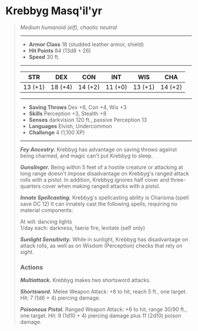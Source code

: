 # Krebbyg Masq'il'yr
>*Medium humanoid (elf), chaotic neutral*
>___
>- **Armor Class** 18 (studded leather armor, shield)
>- **Hit Points** 84 (13d8 + 26)
>- **Speed** 30 ft.
>___
>|STR|DEX|CON|INT|WIS|CHA|
>|:---:|:---:|:---:|:---:|:---:|:---:|
>|13 (+1)|18 (+4)|14 (+2)|11 (+0)|13 (+1)|14 (+2)|
>___
>- **Saving Throws** Dex +6, Con +4, Wis +3
>- **Skills** Perception +3, Stealth +8
>- **Senses** darkvision 120 ft., passive Perception 13
>- **Languages** Elvish, Undercommon
>- **Challenge** 4 (1,100 XP)
>___
>***Fey Ancestry.*** Krebbyg has advantage on saving throws against being charmed, and magic can't put Krebbyg to sleep.  
>
>***Gunslinger.*** Being within 5 feet of a hostile creature or attacking at long range doesn't impose disadvantage on Krebbyg's ranged attack rolls with a pistol. In addition, Krebbyg ignores half cover and three-quarters cover when making ranged attacks with a pistol.  
>
>***Innate Spellcasting.*** Krebbyg's spellcasting ability is Charisma (spell save DC 12) It can innately cast the following spells, requiring no material components:  
>
>At will: dancing lights  
>1/day each: darkness, faerie fire, levitate (self only)  
>
>
>***Sunlight Sensitivity.*** While in sunlight, Krebbyg has disadvantage on attack rolls, as well as on Wisdom (Perception) checks that rely on sight.  
>
>### Actions
>***Multiattack.*** Krebbyg makes two shortsword attacks.  
>
>***Shortsword.*** Melee Weapon Attack: +6 to hit, reach 5 ft., one target. Hit: 7 (1d6 + 4) piercing damage.  
>
>***Poisonous Pistol.*** Ranged Weapon Attack: +6 to hit, range 30/90 ft., one target. Hit: 9 (1d10 + 4) piercing damage plus 11 (2d10) poison damage.